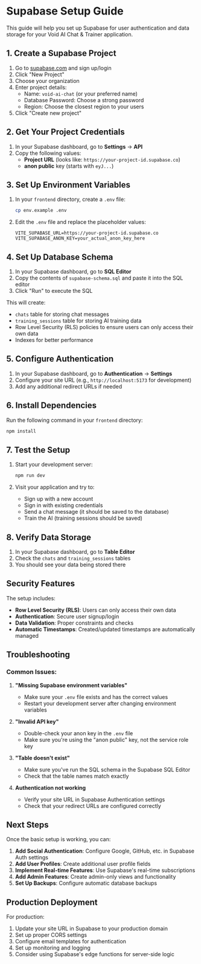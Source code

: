 # Supabase Setup Guide

This guide will help you set up Supabase for user authentication and data storage for your Void AI Chat & Trainer application.

## 1. Create a Supabase Project

1. Go to [supabase.com](https://supabase.com) and sign up/login
2. Click "New Project"
3. Choose your organization
4. Enter project details:
   - Name: `void-ai-chat` (or your preferred name)
   - Database Password: Choose a strong password
   - Region: Choose the closest region to your users
5. Click "Create new project"

## 2. Get Your Project Credentials

1. In your Supabase dashboard, go to **Settings** → **API**
2. Copy the following values:
   - **Project URL** (looks like: `https://your-project-id.supabase.co`)
   - **anon public** key (starts with `eyJ...`)

## 3. Set Up Environment Variables

1. In your `frontend` directory, create a `.env` file:

   ```bash
   cp env.example .env
   ```

2. Edit the `.env` file and replace the placeholder values:
   ```
   VITE_SUPABASE_URL=https://your-project-id.supabase.co
   VITE_SUPABASE_ANON_KEY=your_actual_anon_key_here
   ```

## 4. Set Up Database Schema

1. In your Supabase dashboard, go to **SQL Editor**
2. Copy the contents of `supabase-schema.sql` and paste it into the SQL editor
3. Click "Run" to execute the SQL

This will create:

- `chats` table for storing chat messages
- `training_sessions` table for storing AI training data
- Row Level Security (RLS) policies to ensure users can only access their own data
- Indexes for better performance

## 5. Configure Authentication

1. In your Supabase dashboard, go to **Authentication** → **Settings**
2. Configure your site URL (e.g., `http://localhost:5173` for development)
3. Add any additional redirect URLs if needed

## 6. Install Dependencies

Run the following command in your `frontend` directory:

```bash
npm install
```

## 7. Test the Setup

1. Start your development server:

   ```bash
   npm run dev
   ```

2. Visit your application and try to:
   - Sign up with a new account
   - Sign in with existing credentials
   - Send a chat message (it should be saved to the database)
   - Train the AI (training sessions should be saved)

## 8. Verify Data Storage

1. In your Supabase dashboard, go to **Table Editor**
2. Check the `chats` and `training_sessions` tables
3. You should see your data being stored there

## Security Features

The setup includes:

- **Row Level Security (RLS)**: Users can only access their own data
- **Authentication**: Secure user signup/login
- **Data Validation**: Proper constraints and checks
- **Automatic Timestamps**: Created/updated timestamps are automatically managed

## Troubleshooting

### Common Issues:

1. **"Missing Supabase environment variables"**

   - Make sure your `.env` file exists and has the correct values
   - Restart your development server after changing environment variables

2. **"Invalid API key"**

   - Double-check your anon key in the `.env` file
   - Make sure you're using the "anon public" key, not the service role key

3. **"Table doesn't exist"**

   - Make sure you've run the SQL schema in the Supabase SQL Editor
   - Check that the table names match exactly

4. **Authentication not working**
   - Verify your site URL in Supabase Authentication settings
   - Check that your redirect URLs are configured correctly

## Next Steps

Once the basic setup is working, you can:

1. **Add Social Authentication**: Configure Google, GitHub, etc. in Supabase Auth settings
2. **Add User Profiles**: Create additional user profile fields
3. **Implement Real-time Features**: Use Supabase's real-time subscriptions
4. **Add Admin Features**: Create admin-only views and functionality
5. **Set Up Backups**: Configure automatic database backups

## Production Deployment

For production:

1. Update your site URL in Supabase to your production domain
2. Set up proper CORS settings
3. Configure email templates for authentication
4. Set up monitoring and logging
5. Consider using Supabase's edge functions for server-side logic
